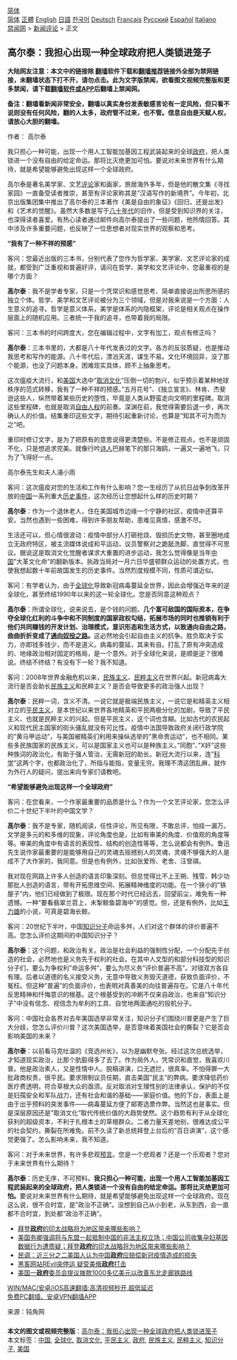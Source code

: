  <!-- 面包屑导航 --> <div class="breadcrumb"><!-- GTranslate: https://gtranslate.io/ -->  <div class="switcher notranslate">  <div class="selected">  <a href="#" onclick="return false;"> 简体</a>  </div>  <div class="option">  <a href="https://www.bannedbook.org" onclick="doGTranslate('zh-CN|zh-CN');jQuery('div.switcher div.selected a').html(jQuery(this).html());return false;" title="简体中文" class="nturl selected"> 简体</a>  <a href="https://www.bannedbook.org/zh-tw/" onclick="doGTranslate('zh-CN|zh-TW');jQuery('div.switcher div.selected a').html(jQuery(this).html());return false;" title="繁體中文" class="nturl"> 正體</a>  <a href="https://www.bannedbook.org/en/" onclick="doGTranslate('zh-CN|en');jQuery('div.switcher div.selected a').html(jQuery(this).html());return false;" title="English" class="nturl"> English</a>  <a href="https://www.bannedbook.org/ja/" onclick="doGTranslate('zh-CN|ja');jQuery('div.switcher div.selected a').html(jQuery(this).html());return false;" title="日本語" class="nturl"> 日語</a>  <a href="https://www.bannedbook.org/ko/" onclick="doGTranslate('zh-CN|ko');jQuery('div.switcher div.selected a').html(jQuery(this).html());return false;" title="한국어" class="nturl"> 한국어</a>  <a href="https://www.bannedbook.org/de/" onclick="doGTranslate('zh-CN|de');jQuery('div.switcher div.selected a').html(jQuery(this).html());return false;" title="Deutsch" class="nturl"> Deutsch</a>  <a href="https://www.bannedbook.org/fr/" onclick="doGTranslate('zh-CN|fr');jQuery('div.switcher div.selected a').html(jQuery(this).html());return false;" title="Français" class="nturl"> Français</a>  <a href="https://www.bannedbook.org/ru/" onclick="doGTranslate('zh-CN|ru');jQuery('div.switcher div.selected a').html(jQuery(this).html());return false;" title="Русский" class="nturl"> Русский</a>  <a href="https://www.bannedbook.org/es/" onclick="doGTranslate('zh-CN|es');jQuery('div.switcher div.selected a').html(jQuery(this).html());return false;" title="Español" class="nturl"> Español</a>  <a href="https://www.bannedbook.org/it/" onclick="doGTranslate('zh-CN|it');jQuery('div.switcher div.selected a').html(jQuery(this).html());return false;" title="Italiano" class="nturl"> Italiano</a>  </div>  </div>      <div class='breadcrumb-sub'><!-- Breadcrumb NavXT 6.3.0 --> <a href="https://www.bannedbook.org/" class="home">禁闻网</a> &gt; <a href="https://www.bannedbook.org/bnews/comments/" class="category">新闻评论</a> &gt; 正文</div></div><h2>高尔泰：我担心出现一种全球政府把人类锁进笼子</h2> <p class="notice"><b>大陆网友注意：本文中的链接除 <a href="https://github.com/bannedbook/fanqiang" >翻墙</a>软件下载和<a href="https://github.com/killgcd/justmysocks/blob/master/README.md">翻墙推荐</a>链接外全部为禁网链接，未翻墙状态下打不开，请勿点击。此为文字版禁闻，欲看图文视频完整版和更多禁闻，请下载<a href="https://github.com/bannedbook/fanqiang">翻墙软件或APP</a>后翻墙上禁闻网。</p><p>备注：翻墙看新闻非常安全，翻墙以真实身份发表敏感言论有一定风险，但只看不说则没有任何风险，翻的人太多，政府管不过来，也不管。信息自由是天赋人权，请放心大胆的翻墙。</b></p>  <div class="entry"> <p>作者： 高尔泰</p> <p>我只担心一种可能，出现一个用人工智能加基因工程武装起来的全球<a href="https://www.bannedbook.org/bnews/tag/%e6%94%bf%e5%ba%9c/" class="st_tag internal_tag" rel="tag" title="标签 政府 下的日志">政府</a>，把人类锁进一个没有自由的给定命运。那将比灭绝更加可怕。要说对未来世界有什么期待，就是希望能够避免出现这样一个全球政府。</p> <p>高尔泰是著名美学家、文艺<span class='wp_keywordlink_affiliate'><a href="https://www.bannedbook.org/bnews/comments/" title="新闻评论" target="_blank">评论</a></span>家和画家，旅居海外多年，但是他的散文集《寻找家园》一直备受读者推崇，甚至有评论家称其是&#8221;汉语写作的新境界&#8221;。今年初，北京出版集团集中推出了高尔泰的三本著作《美是自由的象征》《回归，还是出发》和《艺术的觉醒》。虽然大多数是写于<span class='wp_keywordlink'><a href="https://www.bannedbook.org/forum2/topic939.html" title="《八十年代访谈录》" target="_blank">八十年代</a></span>的旧作，但是受到知识界的关注，也深得读者喜爱。有热心读者通过邮件向高尔泰提出了一些问题，他热情回答。其中涉及许多重要问题，也反映了一位思想者对现实世界的观察和思考。</p> <p><strong>&#8220;我有了一种不祥的预感&#8221;</strong></p> <p>客问：您最近出版的三本书，分别代表了您作为哲学家、美学家、文艺评论家的成就，都受到广泛重视和普遍好评，请问在哲学、美学和文艺评论中，您最重视的是哪个方面？</p> <p><strong>高尔泰</strong>：我不是学者专家，只是一个凭常识和感觉思考、简单直接说出所思所感的独立个体。哲学、美学和文艺评论被分为三个领域，但是对我来说是一个方面：人生意义的追寻。哲学是意义体系，美学是体系的内隐框架，评论是相关观点在操作层面上的随机应用。三者统一于我的追寻，也带着我的局限。</p> <p>客问：三本书的时间跨度大，您在编辑过程中，文字有加工，观点有修正吗？</p>  <p><strong>高尔泰</strong>：三本书里的，大都是八十年代发表过的文字。各方的反驳质疑，也是推动我思考和写作的能源。八十年代后，漂泊天涯，谋生不易。文化环境回异，没了那个能源，也没了问题本身。困难现实具体，顾不上抽象思考。</p> <p>这次瘟疫大流行，和<a href="https://www.bannedbook.org/bnews/tag/%e7%be%8e%e5%9b%bd/" class="st_tag internal_tag" rel="tag" title="标签 美国 下的日志">美国</a>大选中&#8221;<a href="https://www.bannedbook.org/bnews/tag/%e5%8f%96%e6%b6%88%e6%96%87%e5%8c%96/" class="st_tag internal_tag" rel="tag" title="标签 取消文化 下的日志">取消文化</a>&#8221;压倒一切的勃兴，似乎预示着某种地球秩序的范式转移，我有了一种不祥的预感。&#8221;五月花号&#8221;、《独立宣言》、林肯、杰斐逊这些人，纵然带着某些历史的堕性，毕竟是人类从野蛮走向文明的里程碑。取消这些里程碑，也就是取消<span class='wp_keywordlink'><a href="https://www.bannedbook.org/forum19/" title="自由中国人权论坛" target="_blank">自由人权</a></span>的前奏。深渊在前，我觉得需要后退一步，再次确认人的价值。结集重印这些文字，期待引起重新讨论，也算是&#8221;知其不可为而为之&#8221;吧。</p> <p>重印时修订文字，是为了把原有的意思说得更清楚些。不是修正观点，也不是顽固不化，只是想追求完美。就像行吟<span class='wp_keywordlink'><a href="https://www.bannedbook.org/forum11/topic295.html" title="禁片：诗人的悲歌" target="_blank">诗人</a></span>巴赫笔下的那只海鸥，一遍又一遍地飞，只为了飞得好一点。</p> <p>高尔泰先生和夫人浦小雨</p> <p>客问：这次瘟疫对您的生活和工作有什么影响？您一生经历了从抗日战争到改革开放的<span class='wp_keywordlink_affiliate'><a href="https://www.bannedbook.org/" title="中国" target="_blank">中国</a></span>一系列重大<span class='wp_keywordlink'><a href="https://www.bannedbook.org/forum33/" title="近代历史事件真相" target="_blank">历史事件</a></span>，这次经历让您想起什么样的历史时期？</p> <p><strong>高尔泰</strong>：作为一个退休老人，住在美国城市边缘一个宁静的社区，疫情中还算平安。当然也遇到一些困难，得到许多朋友帮助，患难见真情，感激不尽。</p> <p>生活还可以，但心情很波动：疫情中部分人打砸抢烧、毁损历史文物，甚至圈地成立无政府特区，被主流媒体说成和平运动，议员警察对之跪舐洗脚，直觉得不可思议。据说这是取消文化觉醒者谋求大重置的进步运动，我怎么觉得像是当年<a href="https://www.bannedbook.org/bnews/tag/%E4%B8%AD%E5%9B%BD/" class="st_tag internal_tag" rel="tag" title="标签 中国 下的日志">中国</a>&#8221;大革文化命&#8221;的翻新版本。执政当局对一月六日华盛顿群众运动的处置方式，也使我想起数十年前故国发生的历史事件。当然烈度规模不同，性质可谓近似。</p>  <p>客问：有学者认为，由于<a href="https://www.bannedbook.org/bnews/tag/%e5%85%a8%e7%90%83%e5%8c%96/" class="st_tag internal_tag" rel="tag" title="标签 全球化 下的日志">全球化</a>导致新冠病毒蔓延全世界，因此会增强近年来的逆全球化，甚至终结1990年以来的这一轮全球化。您是否同意这种观点？</p> <p><strong>高尔泰</strong>：所谓全球化，说来说去，是个钱的问题。<strong>几个富可敌国的国际资本，在争夺全球化红利的斗争中和不同制度的国家政权勾结，拓展市场的同时也推销有利于他们共同赚钱的开发计划、治理模式，意识形态和生活方式，以致通向自由之路，曲曲折折变成了<span class='wp_keywordlink'><a href="https://www.bannedbook.org/forum2/topic3946.html" title="哈耶克《通往奴役之路》" target="_blank">通向奴役之路</a></span>。</strong>这必然地会引起自由主义的抗争。胜负取决于实力，亦即钱多钱少，而不是道义。病毒的蔓延，其来有自。打乱了原有冲突造成的、地缘政治相对固定的格局，是一个意外。对于全球化来说，是顺是逆？很难说。终结不终结？有没有下一轮？我不知道。</p> <p>客问：2008年世界金融危机以来，<span class='wp_keywordlink'><a href="https://www.bannedbook.org/forum11/topic333.html" title="禁片：民族主义和三座大山" target="_blank">民族主义</a></span>、<a href="https://www.bannedbook.org/bnews/tag/%e6%b0%91%e7%b2%b9%e4%b8%bb%e4%b9%89/" class="st_tag internal_tag" rel="tag" title="标签 民粹主义 下的日志">民粹主义</a>在世界兴起。新冠病毒大流行是否会助长<a href="https://www.bannedbook.org/bnews/tag/%E6%B0%91%E6%97%8F%E4%B8%BB%E4%B9%89/" class="st_tag internal_tag" rel="tag" title="标签 民族主义 下的日志">民族主义</a>和民粹主义？是否会导致更多的政治强人出现？</p> <p><strong>高尔泰</strong>：民粹一词，含义不清。一说它就是极端民族主义，一说它是和精英主义相对立的<a href="https://www.bannedbook.org/bnews/tag/%E5%B9%B3%E6%B0%91%E4%B8%BB%E4%B9%89/" class="st_tag internal_tag" rel="tag" title="标签 平民主义 下的日志">平民主义</a>，是本世纪以来世界各地精英和平民两极分化的加剧，导致了平民主义、也就是民粹主义的兴起。但是平民主义，这个词也含糊。比如古代的农民起义和现代民主国家的街头骚乱就没有可比性。疫情中法国导致政府关闭行政学院的&#8221;黄马甲运动&#8221;，与美国被精英们利用来操纵选举的&#8221;黑命贵运动&#8221;，也不相同。某些多民族国家的民族主义，可以是国家主义也可以是种族主义。&#8221;同胞&#8221;、&#8221;X奸&#8221;这些种族词的政治化，有助于强人管治，无需新冠的助长。新冠大流行以来，连&#8221;<span class='wp_keywordlink'><a href="https://www.bannedbook.org/forum11/topic309.html" title="禁片：“科学”的棍子" target="_blank">科学</a></span>&#8221;这两个字，也都政治化了，所指与能指，变量无穷。我理不清这团乱麻，就作为外行人的疑问，提出来向专家们请教吧。</p> <p><strong>&#8220;希望能够避免出现这样一个全球政府&#8221;</strong></p> <p>客问：在您看来，一个作家最重要的品质是什么？作为一个文艺评论家，您怎么评价二十世纪下半叶的中国文学？</p> <p><strong>高尔泰</strong>：我不是专家，随机阅读，任性评论，所见有限，不敢总评，怕挂一漏万。文学是多元的和多维的现象，评论角度也是，比如有审美的角度、价值观的角度等等。审美的角度中有语言的表现性、结构的创造性等等，怎么说都会有例外。鲁迅先生说作家最重要的是能够用自己的灵魂去摇撼别人的灵魂，灵魂不够强大的人是成不了大作家的，我同意。但是也有例外，比如张爱玲、老舍、汪曾祺。</p>  <p>我对现在网路上许多人创造的语言印象深刻。但总觉得比不上王朔、残雪、韩少功那批人创造的语言，带有开拓思维空间、拓展精神维度的功能。在一个狭小的&#8221;铁屋子&#8221;内，他们已经做到了极限。现在那个时代已经远去，回望前尘，难免有一种遗憾。一种&#8221;要看翡翠兰苕上，未掣鲸鱼碧海中&#8221;的感觉。但，还是有例外，比如<span class='wp_keywordlink'><a href="https://www.bannedbook.org/forum2/topic1627.html" title="王力雄《王力雄作品选》（CHM)" target="_blank">王力雄</a></span>的小说，可真是碧海长鲸。</p> <p>客问：20世纪下半叶，中国<a href="https://www.bannedbook.org/bnews/tag/%e7%9f%a5%e8%af%86%e5%88%86%e5%ad%90/" class="st_tag internal_tag" rel="tag" title="标签 知识分子 下的日志">知识分子</a>命运多舛，人们对这个群体的评价普遍不高。您怎么评价这期间的中国知识分子？</p> <p><strong>高尔泰</strong>：这个问题，和政治有关。政治是社会利益的强制性分配，一个分配先于创造的社会，必然地也是义务先于权利的社会。在其中人文型的和部分科技型的知识分子们，要么为争权利&#8221;命运多舛&#8221;，要么为尽义务&#8221;评价普遍不高&#8221;。对错双方各自有理。后者以道德的名义接受义务，无意中导致义务毁灭道德，获致负面评价，不冤枉。但这种&#8221;普遍&#8221;的负面评价，也表明对真善美的向往普遍存在。它是八十年代反思精神和忏悔意识的根基。这个根基受到的冲刷不仅来自政治，也来自&#8221;知识分子&#8221;中没有信念、视信念为牟利的工具、自觉地两面通吃的投机分子。</p> <p>客问：中国社会各界对去年美国选举非常关注，知识分子们围绕川普更是产生了巨大分歧，您怎么评价川普？这次美国选举，是否意味着美国社会的撕裂？它是否会影响美国的未来？</p> <p><strong>高尔泰</strong>：以前看马克吐温的《竞选州长》，以为是幽默夸张。经过这次总统选举，才知道现实政治，比那个肮脏得多了去了。作为局外人，凭常识和直觉，我喜欢川普。他是政治素人，又是性情中人。脱稿讲演，口无遮拦，很真率。不怕得罪一大批政商权贵，很平民。要求限制议员任期，直击美国&#8221;民主&#8221;的弊病。要求降低药价医疗费透明，符合草根大众的亟须。反对取消对生理性别的法律承认，保护的不仅是妇孺安全和军队战力，还有社会和谐的基础——家庭价值。他的下台，表面上是由于出乎预料的突发事件——病毒蔓延方便了邮寄选票作弊。当然这也是事实。但是深层原因还是&#8221;取消文化&#8221;取代传统价值的大趋势使然。这个趋势有利于从全球化获利的超级资本，不利于扎根本土的草根群众。二者力量天差地别，很难达成公平的社会契约，撕裂在所难免。前不久读了新总统拜登上台后的&#8221;百日讲演&#8221;，这个感觉更强了。怎么影响未来，我不知道。</p> <p>客问：对于未来世界，有许多悲观<span class='wp_keywordlink'><a href="https://www.bannedbook.org/forum5/" title="预言玄学禁书下载" rel="nofollow">预言</a></span>。您是一个悲观者？还是一个乐观者？您对于未来世界有什么期待？</p> <p><strong>高尔泰</strong>：历史无序，不可预料。<strong>我只担心一种可能，出现一个用人工智能加基因工程武装起来的全球政府，把人类锁进一个没有自由的给定命运。那将比灭绝更加可怕。</strong>要说对未来世界有什么期待，就是希望能够避免出现这样一个全球政府。现在这么说，很不合时宜，是&#8221;政治不正确&#8221;。没想到自己从小到老，从东到西，会一直都不合时宜，到处都&#8221;政治不正确&#8221;。</p>  <ul class='op-related-articles' title='相关阅读'> <li><a href='https://www.bannedbook.org/bnews/worldnews/usa/20210715/1587351.html' target='_blank'>拜登<b>政府</b>的印太战略将为地区带来哪些影响？</a></li> <li><a href='https://www.bannedbook.org/bnews/worldnews/usa/20210715/1587337.html' target='_blank'>美国务卿强调将与东盟一起抵制中国的非法主权立场；中国公司收集孕妇基因数据行为遭质疑；拜登<b>政府</b>的印太战略将为地区带来哪些影响？</a></li> <li><a href='https://www.bannedbook.org/bnews/headline/20210715/1587327.html' target='_blank'>民调：近三分之二美国人认为中国<b>政府</b>应赔偿新冠疫情造成的损失</a></li> <li><a href='https://www.bannedbook.org/bnews/worldnews/20210715/1587311.html' target='_blank'>黑客网站REvil突停运 疑受美俄<b>政府</b>打击</a></li> <li><a href='https://www.bannedbook.org/bnews/worldnews/usa/20210715/1587301.html' target='_blank'>美国一<b>政府</b>委员会提议拨款1000多亿美元以改善东北走廊铁路线</a></li> </ul> <p class="texttj"> <a href="https://github.com/bannedbook/fanqiang/wiki/V2ray%E6%9C%BA%E5%9C%BA" target="_blank">WIN/MAC/安卓/iOS高速翻墙:高清视频秒开,超低延迟</a><br/> <a href="https://github.com/bannedbook/fanqiang/wiki/%E7%A6%81%E9%97%BB%E7%BD%91%E5%AE%89%E5%8D%93%E7%BF%BB%E5%A2%99%E6%96%B0%E9%97%BBAPP" target="_blank">免费PC翻墙、安卓VPN翻墙APP</a></p><p> 来源：钝角网 </p><a name='sharetosocial'></a>  <div style="margin-bottom:5px;padding-bottom:5px;clear:both"> <div id="archive-pix-1" class="banner-ads"> <!-- AuctionX Display platform tag START --> <div id="26318x728x90x621x_ADSLOT2" clicktrack="%%CLICK_URL_ESC%%"></div> <!-- AuctionX Display platform tag END --> </div> <div id="archive-pix-2" class="banner-ads"> <!-- AuctionX Display platform tag START --> <div id="26315x300x250x621x_ADSLOT2" clicktrack="%%CLICK_URL_ESC%%"></div> <!-- AuctionX Display platform tag END --> </div> </div>    <div id="archive-pix-1" class="banner-ads"> <!-- AuctionX Display platform tag START --> <div id="26318x728x90x621x_ADSLOT3" clicktrack="%%CLICK_URL_ESC%%"></div> <!-- AuctionX Display platform tag END --> </div> <div><b>本文的图文或视频完整版</b>：<a href='https://www.bannedbook.org/bnews/comments/20210715/1587372.html'>高尔泰：我担心出现一种全球政府把人类锁进笼子</a></div>  </div><!--END ENTRY--> <div class="postfooter"> <div>本文标签：<a href="https://www.bannedbook.org/bnews/tag/%E4%B8%AD%E5%9B%BD/" rel="tag">中国</a>, <a href="https://www.bannedbook.org/bnews/tag/%e5%85%a8%e7%90%83%e5%8c%96/" rel="tag">全球化</a>, <a href="https://www.bannedbook.org/bnews/tag/%e5%8f%96%e6%b6%88%e6%96%87%e5%8c%96/" rel="tag">取消文化</a>, <a href="https://www.bannedbook.org/bnews/tag/%E5%B9%B3%E6%B0%91%E4%B8%BB%E4%B9%89/" rel="tag">平民主义</a>, <a href="https://www.bannedbook.org/bnews/tag/%e6%94%bf%e5%ba%9c/" rel="tag">政府</a>, <a href="https://www.bannedbook.org/bnews/tag/%E6%B0%91%E6%97%8F%E4%B8%BB%E4%B9%89/" rel="tag">民族主义</a>, <a href="https://www.bannedbook.org/bnews/tag/%e6%b0%91%e7%b2%b9%e4%b8%bb%e4%b9%89/" rel="tag">民粹主义</a>, <a href="https://www.bannedbook.org/bnews/tag/%e7%9f%a5%e8%af%86%e5%88%86%e5%ad%90/" rel="tag">知识分子</a>, <a href="https://www.bannedbook.org/bnews/tag/%e7%be%8e%e5%9b%bd/" rel="tag">美国</a></div>  </div><!--END POSTFOOTER--> 